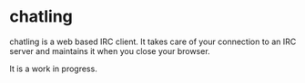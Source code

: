 # chatling
chatling is a web based IRC client. It takes care of your connection to an
IRC server and maintains it when you close your browser.

It is a work in progress.
